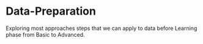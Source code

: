 # Data-Preparation
Exploring most approaches steps that we can apply to data before Learning phase from Basic to Advanced.

